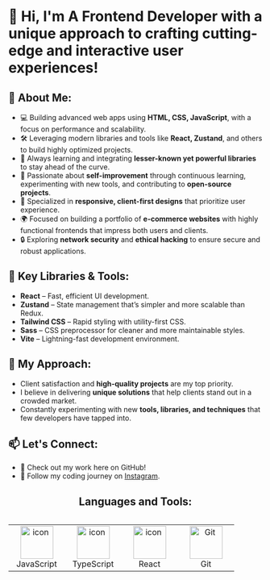 
# 👋 Hi, I'm A **Frontend Developer** with a unique approach to crafting cutting-edge and interactive user experiences!

## 🚀 About Me:
- 💻 Building advanced web apps using **HTML, CSS, JavaScript**, with a focus on performance and scalability.
- 🛠️ Leveraging modern libraries and tools like **React, Zustand**, and others to build highly optimized projects.
- 🧠 Always learning and integrating **lesser-known yet powerful libraries** to stay ahead of the curve.
- 🌟 Passionate about **self-improvement** through continuous learning, experimenting with new tools, and contributing to **open-source projects**.
- 🎨 Specialized in **responsive, client-first designs** that prioritize user experience.
- 🌍 Focused on building a portfolio of **e-commerce websites** with highly functional frontends that impress both users and clients.
- 🔒 Exploring **network security** and **ethical hacking** to ensure secure and robust applications.

## 🔧 Key Libraries & Tools:
- **React** – Fast, efficient UI development.
- **Zustand** – State management that’s simpler and more scalable than Redux.
- **Tailwind CSS** – Rapid styling with utility-first CSS.
- **Sass** – CSS preprocessor for cleaner and more maintainable styles.
- **Vite** – Lightning-fast development environment.

## 🎯 My Approach:
- Client satisfaction and **high-quality projects** are my top priority.
- I believe in delivering **unique solutions** that help clients stand out in a crowded market.
- Constantly experimenting with new **tools, libraries, and techniques** that few developers have tapped into.
  
## 📫 Let's Connect:
- 💼 Check out my work here on GitHub!
- 📸 Follow my coding journey on [Instagram](https://www.instagram.com/naee_m_72/?hl=en).

<h2 align="center">Languages and Tools:</h2>
<div style="display: flex; align-items: flex-start; align: center">
<table align="center">
  <tr>
    <td align="center" width="96">
        <img src="https://techstack-generator.vercel.app/js-icon.svg" alt="icon" width="65" height="65" />
      <br>JavaScript
    </td>
    <td align="center" width="96">
        <img src="https://techstack-generator.vercel.app/ts-icon.svg" alt="icon" width="65" height="65" />
      <br>TypeScript
    </td>
    <td align="center" width="96">
        <img src="https://techstack-generator.vercel.app/react-icon.svg" alt="icon" width="65" height="65" />
      <br>React
    </td>
    <td align="center" width="96">
        <img src="https://techstack-generator.vercel.app/github-icon.svg" width="65" height="65" alt="Git" />
      <br>Git
    </td>
  </tr>
</table>
</div>

